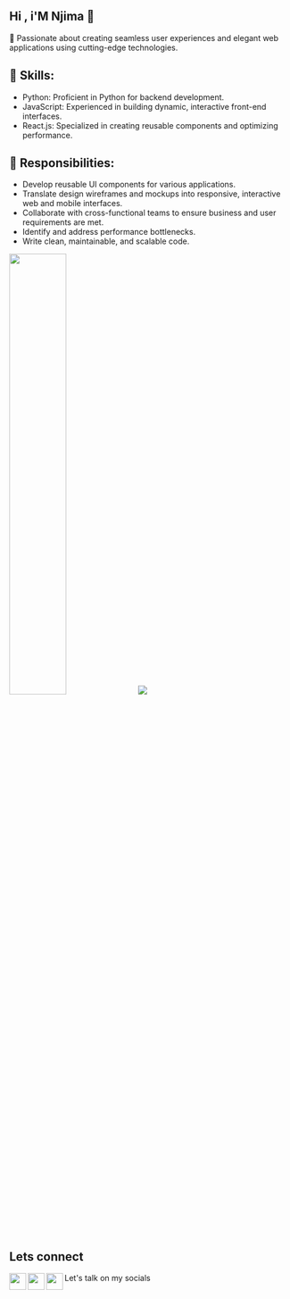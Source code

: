 ## Hi , i'M Njima 👋
🌟 Passionate about creating seamless user experiences and elegant web applications using cutting-edge technologies.
## 🚀 Skills:

- Python: Proficient in Python for backend development.
- JavaScript: Experienced in building dynamic, interactive front-end interfaces.
- React.js: Specialized in creating reusable components and optimizing performance.
## 🔧 Responsibilities:

- Develop reusable UI components for various applications.
- Translate design wireframes and mockups into responsive, interactive web and mobile interfaces.
- Collaborate with cross-functional teams to ensure business and user requirements are met.
- Identify and address performance bottlenecks.
- Write clean, maintainable, and scalable code.
<img src="https://github-readme-stats.vercel.app/api?username=denismnjima&show_icons=true&theme=transparent"  width="45%"/>
<img src="https://github-readme-stats.vercel.app/api/top-langs/?username=denismnjima&theme=transparent&layout=donut" />

## Lets connect
 Let's talk on my socials
<img align="left" src="https://iili.io/dKSYrOB.th.png" width="30px"/>
<img align="left" src="https://iili.io/dKSlIcb.th.png" width="30px"/>
<img align="left" src="https://iili.io/dKS1VZN.th.png" width="30px"/>




